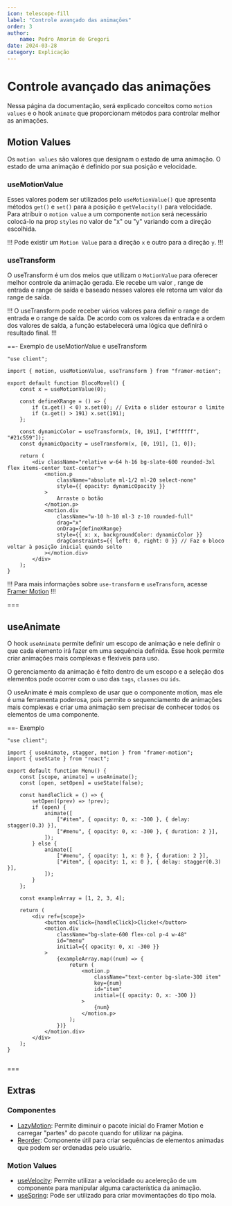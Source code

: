 ```yaml
---
icon: telescope-fill
label: "Controle avançado das animações"
order: 3
author:
    name: Pedro Amorim de Gregori
date: 2024-03-28
category: Explicação
---
```


# Controle avançado das animações

Nessa página da documentação, será explicado conceitos como `motion values` e o hook `animate` que proporcionam métodos para controlar melhor as animações.

## Motion Values

Os `motion values` são valores que designam o estado de uma animação. O estado de uma animação é definido por sua posição e velocidade.

### useMotionValue

Esses valores podem ser utilizados pelo `useMotionValue()` que apresenta métodos `get()` e `set()` para a posição e `getVelocity()` para velocidade. Para atribuir o `motion value` a um componente `motion` será necessário colocá-lo na prop `styles` no valor de "x" ou "y" variando com a direção escolhida.

!!!
Pode existir um `Motion Value` para a direção `x` e outro para a direção `y`.
!!!

### useTransform

O useTransform é um dos meios que utilizam o `MotionValue` para oferecer melhor controle da animação gerada. Ele recebe um valor , range de entrada e range de saída e baseado nesses valores ele retorna um valor da range de saída.

!!!
O useTransform pode receber vários valores para definir o range de entrada e o range de saída. De acordo com os valores da entrada e a ordem dos valores de saída, a função estabelecerá uma lógica que definirá o resultado final.
!!!

==- Exemplo de useMotionValue e useTransform

```tsx src/components/slider.tsx
"use client";

import { motion, useMotionValue, useTransform } from "framer-motion";

export default function BlocoMovel() {
	const x = useMotionValue(0);

	const defineXRange = () => {
		if (x.get() < 0) x.set(0); // Evita o slider estourar o limite
		if (x.get() > 191) x.set(191);
	};

	const dynamicColor = useTransform(x, [0, 191], ["#ffffff", "#21c559"]);
	const dynamicOpacity = useTransform(x, [0, 191], [1, 0]);

	return (
		<div className="relative w-64 h-16 bg-slate-600 rounded-3xl flex items-center text-center">
			<motion.p
				className="absolute ml-1/2 ml-20 select-none"
				style={{ opacity: dynamicOpacity }}
			>
				Arraste o botão
			</motion.p>
			<motion.div
				className="w-10 h-10 ml-3 z-10 rounded-full"
				drag="x"
				onDrag={defineXRange}
				style={{ x: x, backgroundColor: dynamicColor }}
				dragConstraints={{ left: 0, right: 0 }} // Faz o bloco voltar à posição inicial quando solto
			></motion.div>
		</div>
	);
}
```

!!!
Para mais informações sobre `use-transform` e `useTransform`, acesse [Framer Motion](https://www.framer.com/motion/motionvalue/)
!!!

===

## useAnimate

O hook `useAnimate` permite definir um escopo de animação e nele definir o que cada elemento irá fazer em uma sequência definida. Esse hook permite criar animações mais complexas e flexiveis para uso.

O gerenciamento da animação é feito dentro de um escopo e a seleção dos elementos pode ocorrer com o uso das `tags`, `classes` ou `ids`.

O useAnimate é mais complexo de usar que o componente motion, mas ele é uma ferramenta poderosa, pois permite o sequenciamento de animações mais complexas e criar uma animação sem precisar de conhecer todos os elementos de uma componente. 

==- Exemplo
```tsx src/components/menu.tsx
"use client";

import { useAnimate, stagger, motion } from "framer-motion";
import { useState } from "react";

export default function Menu() {
	const [scope, animate] = useAnimate();
	const [open, setOpen] = useState(false);

	const handleClick = () => {
		setOpen((prev) => !prev);
		if (open) {
			animate([
				["#item", { opacity: 0, x: -300 }, { delay: stagger(0.3) }],
				["#menu", { opacity: 0, x: -300 }, { duration: 2 }],
			]);
		} else {
			animate([
				["#menu", { opacity: 1, x: 0 }, { duration: 2 }],
				["#item", { opacity: 1, x: 0 }, { delay: stagger(0.3) }],
			]);
		}
	};

	const exampleArray = [1, 2, 3, 4];

	return (
		<div ref={scope}>
			<button onClick={handleClick}>Clicke!</button>
			<motion.div
				className="bg-slate-600 flex-col p-4 w-48"
				id="menu"
				initial={{ opacity: 0, x: -300 }}
			>
				{exampleArray.map((num) => {
					return (
						<motion.p
							className="text-center bg-slate-300 item"
							key={num}
							id="item"
							initial={{ opacity: 0, x: -300 }}
						>
							{num}
						</motion.p>
					);
				})}
			</motion.div>
		</div>
	);
}


```

===

## Extras

### Componentes

- [LazyMotion](https://www.framer.com/motion/lazy-motion/): Permite diminuir o pacote inicial do Framer Motion e carregar "partes" do pacote quando for utilizar na página.
- [Reorder](https://www.framer.com/motion/reorder/): Componente útil para criar sequências de elementos animadas que podem ser ordenadas pelo usuário.
  
### Motion Values

- [useVelocity](https://www.framer.com/motion/use-velocity/): Permite utilizar a velocidade ou acelereção de um componente para manipular alguma característica da animação.
- [useSpring](https://www.framer.com/motion/use-spring/): Pode ser utilizado para criar movimentações do tipo mola.

